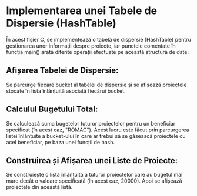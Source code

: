 # Implementarea unei Tabele de Dispersie (HashTable)

În acest fișier C, se implementează o tabelă de dispersie (HashTable) pentru gestionarea unor informații despre proiecte, iar punctele comentate în funcția main() arată diferite operații efectuate pe această structură de date:

## Afișarea Tabelei de Dispersie:
Se parcurge fiecare bucket al tabelei de dispersie și se afișează proiectele stocate în lista înlănțuită asociată fiecărui bucket.

## Calculul Bugetului Total:
Se calculează suma bugetelor tuturor proiectelor pentru un beneficiar specificat (în acest caz, "ROMAC"). Acest lucru este făcut prin parcurgerea listei înlănțuite a bucket-ului în care ar trebui să se găsească proiectele cu acel beneficiar, pe baza unei funcții de hash.

## Construirea și Afișarea unei Liste de Proiecte:
Se construiește o listă înlănțuită a tuturor proiectelor care au bugetul mai mare decât o valoare specificată (în acest caz, 20000). Apoi se afișează proiectele din această listă.
